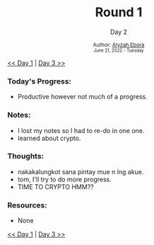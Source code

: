 <div align="center">
  <h1>Round 1</h1>
  <p>Day 2</p>

  <sub>
    Author: <a href="https://github.com/Mochicakes" target="_blank">Alyzah Ebora</a>
    <br>
    <small>June 21, 2022 - Tuesday</small>
  </sub>
</div>

[<< Day 1](day001.md) | [Day 3 >>](day003.md)

### Today's Progress:

- Productive however not much of a progress.

### Notes:

- I lost my notes so I had to re-do in one one.
- learned about crypto.

### Thoughts:

- nakakalungkot sana pintay mue n lng akue.
- tom, I'll try to do more progress.
- TIME TO CRYPTO HMM??

### Resources:

- None

[<< Day 1](day001.md) | [Day 3 >>](day003.md)

